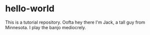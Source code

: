 # hello-world
This is a tutorial repository.
Oofta hey there I'm Jack, a tall guy from Minnesota.
I play the banjo mediocrely. 
